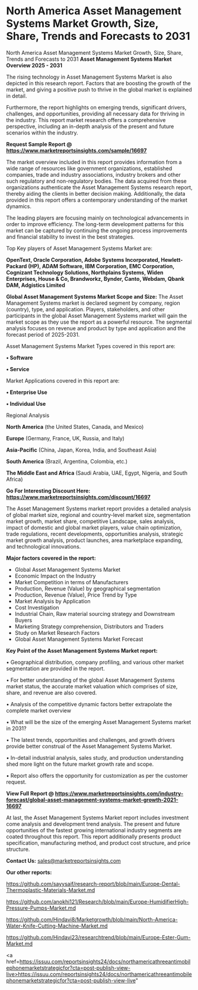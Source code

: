 # North America Asset Management Systems Market Growth, Size, Share, Trends and Forecasts to 2031
 North America Asset Management Systems Market Growth, Size, Share, Trends and Forecasts to 2031
<Strong> Asset Management Systems Market Overview 2025 - 2031</strong>

The rising technology in Asset Management Systems Market is also depicted in this research report. Factors that are boosting the growth of the market, and giving a positive push to thrive in the global market is explained in detail.

Furthermore, the report highlights on emerging trends, significant drivers, challenges, and opportunities, providing all necessary data for thriving in the industry. This report market research offers a comprehensive perspective, including an in-depth analysis of the present and future scenarios within the industry.

<strong>Request Sample Report @ <a href=https://www.marketreportsinsights.com/sample/16697>https://www.marketreportsinsights.com/sample/16697</a></strong>

The market overview included in this report provides information from a wide range of resources like government organizations, established companies, trade and industry associations, industry brokers and other such regulatory and non-regulatory bodies. The data acquired from these organizations authenticate the Asset Management Systems research report, thereby aiding the clients in better decision making. Additionally, the data provided in this report offers a contemporary understanding of the market dynamics.

The leading players are focusing mainly on technological advancements in order to improve efficiency. The long-term development patterns for this market can be captured by continuing the ongoing process improvements and financial stability to invest in the best strategies.

Top Key players of Asset Management Systems Market are:

<strong>OpenText, Oracle Corporation, Adobe Systems Incorporated, Hewlett-Packard (HP), ADAM Software, IBM Corporation, EMC Corporation, Cognizant Technology Solutions, Northplains Systems, Widen Enterprises, House & Co, Brandworkz, Bynder, Canto, Webdam, Qbank DAM, Adgistics Limited</strong>

<strong><b>Global Asset Management Systems Market Scope and Size:</b></strong>
The Asset Management Systems market is declared segment by company, region (country), type, and application. Players, stakeholders, and other participants in the global Asset Management Systems market will gain the market scope as they use the report as a powerful resource. The segmental analysis focuses on revenue and product by type and application and the forecast period of 2025-2031.

Asset Management Systems Market Types covered in this report are:

<strong>• Software

• Service</strong>

Market Applications covered in this report are:

<strong>• Enterprise Use

• Individual Use</strong> 

Regional Analysis

<strong>North America</strong> (the United States, Canada, and Mexico)

<strong>Europe</strong> (Germany, France, UK, Russia, and Italy)

<strong>Asia-Pacific</strong> (China, Japan, Korea, India, and Southeast Asia)

<strong>South America</strong> (Brazil, Argentina, Colombia, etc.)

<strong>The Middle East and Africa</strong> (Saudi Arabia, UAE, Egypt, Nigeria, and South Africa)

<strong>Go For Interesting Discount Here: <a href=https://www.marketreportsinsights.com/discount/16697>https://www.marketreportsinsights.com/discount/16697</a></strong>

The Asset Management Systems market report provides a detailed analysis of global market size, regional and country-level market size, segmentation market growth, market share, competitive Landscape, sales analysis, impact of domestic and global market players, value chain optimization, trade regulations, recent developments, opportunities analysis, strategic market growth analysis, product launches, area marketplace expanding, and technological innovations.

<strong><b>Major factors covered in the report:</b></strong>
<ul>
  <li>Global Asset Management Systems Market </li>
  <li>Economic Impact on the Industry</li>
  <li>Market Competition in terms of Manufacturers</li>
  <li>Production, Revenue (Value) by geographical segmentation</li>
  <li>Production, Revenue (Value), Price Trend by Type</li>
  <li>Market Analysis by Application</li>
  <li>Cost Investigation</li>
  <li>Industrial Chain, Raw material sourcing strategy and Downstream Buyers</li>
  <li>Marketing Strategy comprehension, Distributors and Traders</li>
  <li>Study on Market Research Factors</li>
  <li>Global Asset Management Systems Market Forecast</li>
</ul>

<strong><b>Key Point of the Asset Management Systems Market report:</b></strong>

• Geographical distribution, company profiling, and various other market segmentation are provided in the report.

• For better understanding of the global Asset Management Systems market status, the accurate market valuation which comprises of size, share, and revenue are also covered.

• Analysis of the competitive dynamic factors better extrapolate the complete market overview

• What will be the size of the emerging Asset Management Systems market in 2031?

• The latest trends, opportunities and challenges, and growth drivers provide better construal of the Asset Management Systems Market.

• In-detail industrial analysis, sales study, and production understanding shed more light on the future market growth rate and scope.

• Report also offers the opportunity for customization as per the customer request.

<strong><b>View Full Report @ <a href=https://www.marketreportsinsights.com/industry-forecast/global-asset-management-systems-market-growth-2021-16697>https://www.marketreportsinsights.com/industry-forecast/global-asset-management-systems-market-growth-2021-16697</a></b></strong>


At last, the Asset Management Systems Market report includes investment come analysis and development trend analysis. The present and future opportunities of the fastest growing international industry segments are coated throughout this report. This report additionally presents product specification, manufacturing method, and product cost structure, and price structure.

<strong>Contact Us:</strong>
sales@marketreportsinsights.com

<strong>Our other reports:</strong>

<a href=https://github.com/sayysaif/research-report/blob/main/Europe-Dental-Thermoplastic-Materials-Market.md>https://github.com/sayysaif/research-report/blob/main/Europe-Dental-Thermoplastic-Materials-Market.md</a>

<a href=https://github.com/anokhi121/Research/blob/main/Europe-HumidifierHigh-Pressure-Pumps-Market.md>https://github.com/anokhi121/Research/blob/main/Europe-HumidifierHigh-Pressure-Pumps-Market.md</a>

<a href=https://github.com/Hindavi8/Marketgrowth/blob/main/North-America-Water-Knife-Cutting-Machine-Market.md>https://github.com/Hindavi8/Marketgrowth/blob/main/North-America-Water-Knife-Cutting-Machine-Market.md</a>

<a href=https://github.com/Hindavi23/researchtrend/blob/main/Europe-Ester-Gum-Market.md>https://github.com/Hindavi23/researchtrend/blob/main/Europe-Ester-Gum-Market.md</a>

<a href=https://issuu.com/reportsinsights24/docs/northamericathreeantimobilephonemarketstrategicfor?cta=post-publish-view-live>https://issuu.com/reportsinsights24/docs/northamericathreeantimobilephonemarketstrategicfor?cta=post-publish-view-live</a>"
